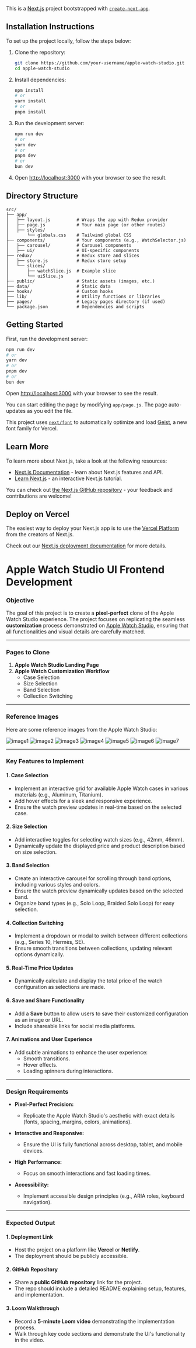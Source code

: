 This is a [Next.js](https://nextjs.org) project bootstrapped with [`create-next-app`](https://github.com/vercel/next.js/tree/canary/packages/create-next-app).

## Installation Instructions

To set up the project locally, follow the steps below:

1. Clone the repository:

   ```bash
   git clone https://github.com/your-username/apple-watch-studio.git
   cd apple-watch-studio
   ```

2. Install dependencies:

   ```bash
   npm install
   # or
   yarn install
   # or
   pnpm install
   ```

3. Run the development server:

   ```bash
   npm run dev
   # or
   yarn dev
   # or
   pnpm dev
   # or
   bun dev
   ```

4. Open [http://localhost:3000](http://localhost:3000) with your browser to see the result.

## Directory Structure

```
src/
├── app/
│   ├── layout.js          # Wraps the app with Redux provider
│   ├── page.js            # Your main page (or other routes)
│   ├── styles/
│       └── globals.css    # Tailwind global CSS
├── components/            # Your components (e.g., WatchSelector.js)
│   ├── carousel/          # Carousel components
│   ├── ui/                # UI-specific components
├── redux/                 # Redux store and slices
│   ├── store.js           # Redux store setup
│   └── slices/
│       ├── watchSlice.js  # Example slice
│       └── uiSlice.js
├── public/                # Static assets (images, etc.)
├── data/                  # Static data
├── hooks/                 # Custom hooks
├── lib/                   # Utility functions or libraries
├── pages/                 # Legacy pages directory (if used)
└── package.json           # Dependencies and scripts
```

## Getting Started

First, run the development server:

```bash
npm run dev
# or
yarn dev
# or
pnpm dev
# or
bun dev
```

Open [http://localhost:3000](http://localhost:3000) with your browser to see the result.

You can start editing the page by modifying `app/page.js`. The page auto-updates as you edit the file.

This project uses [`next/font`](https://nextjs.org/docs/app/building-your-application/optimizing/fonts) to automatically optimize and load [Geist](https://vercel.com/font), a new font family for Vercel.

## Learn More

To learn more about Next.js, take a look at the following resources:

- [Next.js Documentation](https://nextjs.org/docs) - learn about Next.js features and API.
- [Learn Next.js](https://nextjs.org/learn) - an interactive Next.js tutorial.

You can check out [the Next.js GitHub repository](https://github.com/vercel/next.js) - your feedback and contributions are welcome!

## Deploy on Vercel

The easiest way to deploy your Next.js app is to use the [Vercel Platform](https://vercel.com/new?utm_medium=default-template&filter=next.js&utm_source=create-next-app&utm_campaign=create-next-app-readme) from the creators of Next.js.

Check out our [Next.js deployment documentation](https://nextjs.org/docs/app/building-your-application/deploying) for more details.

# **Apple Watch Studio UI Frontend Development**

### **Objective**

The goal of this project is to create a **pixel-perfect** clone of the Apple Watch Studio experience. The project focuses on replicating the seamless **customization** process demonstrated on [Apple Watch Studio](https://www.apple.com/shop/studio/apple-watch), ensuring that all functionalities and visual details are carefully matched.

---

### **Pages to Clone**

1. **Apple Watch Studio Landing Page**
2. **Apple Watch Customization Workflow**
   - Case Selection
   - Size Selection
   - Band Selection
   - Collection Switching

---

### **Reference Images**

Here are some reference images from the Apple Watch Studio:

![image1](https://prod-files-secure.s3.us-west-2.amazonaws.com/944684a5-7ddb-4adf-8e5b-3e5a5229b4ff/12d70107-64c8-4adf-8e5b-3e5a5229b4ff/image.png)
![image2](https://prod-files-secure.s3.us-west-2.amazonaws.com/944684a5-7ddb-4adf-8e5b-3e5a5229b4ff/68f8f7b4-7e59-48ed-8243-03caaec07c16/image.png)
![image3](https://prod-files-secure.s3.us-west-2.amazonaws.com/944684a5-7ddb-4adf-8e5b-3e5a5229b4ff/ff463570-f964-4994-81f5-8d2328cbce8e/image.png)
![image4](https://prod-files-secure.s3.us-west-2.amazonaws.com/944684a5-7ddb-4adf-8e5b-3e5a5229b4ff/4510b456-24b9-4113-91b8-86c706ebfeb2/image.png)
![image5](https://prod-files-secure.s3.us-west-2.amazonaws.com/944684a5-7ddb-4adf-8e5b-3e5a5229b4ff/b9649625-98a4-4cea-ba42-77b8aa097344/image.png)
![image6](https://prod-files-secure.s3.us-west-2.amazonaws.com/944684a5-7ddb-4adf-8e5b-3e5a5229b4ff/311aeed6-4d84-4310-97ca-f1bba5a00569/image.png)
![image7](https://prod-files-secure.s3.us-west-2.amazonaws.com/944684a5-7ddb-4adf-8e5b-3e5a5229b4ff/e12e6104-4430-47c4-9e68-d36240c2348b/image.png)

---

### **Key Features to Implement**

#### **1. Case Selection**

- Implement an interactive grid for available Apple Watch cases in various materials (e.g., Aluminum, Titanium).
- Add hover effects for a sleek and responsive experience.
- Ensure the watch preview updates in real-time based on the selected case.

#### **2. Size Selection**

- Add interactive toggles for selecting watch sizes (e.g., 42mm, 46mm).
- Dynamically update the displayed price and product description based on size selection.

#### **3. Band Selection**

- Create an interactive carousel for scrolling through band options, including various styles and colors.
- Ensure the watch preview dynamically updates based on the selected band.
- Organize band types (e.g., Solo Loop, Braided Solo Loop) for easy selection.

#### **4. Collection Switching**

- Implement a dropdown or modal to switch between different collections (e.g., Series 10, Hermès, SE).
- Ensure smooth transitions between collections, updating relevant options dynamically.

#### **5. Real-Time Price Updates**

- Dynamically calculate and display the total price of the watch configuration as selections are made.

#### **6. Save and Share Functionality**

- Add a **Save** button to allow users to save their customized configuration as an image or URL.
- Include shareable links for social media platforms.

#### **7. Animations and User Experience**

- Add subtle animations to enhance the user experience:
  - Smooth transitions.
  - Hover effects.
  - Loading spinners during interactions.

---

### **Design Requirements**

- **Pixel-Perfect Precision:**
  - Replicate the Apple Watch Studio's aesthetic with exact details (fonts, spacing, margins, colors, animations).
- **Interactive and Responsive:**

  - Ensure the UI is fully functional across desktop, tablet, and mobile devices.

- **High Performance:**

  - Focus on smooth interactions and fast loading times.

- **Accessibility:**
  - Implement accessible design principles (e.g., ARIA roles, keyboard navigation).

---

### **Expected Output**

#### **1. Deployment Link**

- Host the project on a platform like **Vercel** or **Netlify**.
- The deployment should be publicly accessible.

#### **2. GitHub Repository**

- Share a **public GitHub repository** link for the project.
- The repo should include a detailed README explaining setup, features, and implementation.

#### **3. Loom Walkthrough**

- Record a **5-minute Loom video** demonstrating the implementation process.
- Walk through key code sections and demonstrate the UI's functionality in the video.
